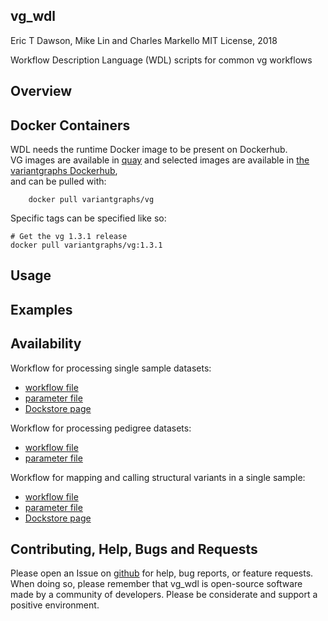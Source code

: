 vg\_wdl
---------------
Eric T Dawson, Mike Lin and Charles Markello
MIT License, 2018

Workflow Description Language (WDL) scripts for common vg workflows

## Overview

## Docker Containers
WDL needs the runtime Docker image to be present on Dockerhub.  
VG images are available in [quay](https://quay.io/repository/vgteam/vg?tab=tags)
and selected images are available in [ the variantgraphs Dockerhub](https://cloud.docker.com/u/variantgraphs/repository/docker/variantgraphs/vg),  
and can be pulled with:  
```
    docker pull variantgraphs/vg  
```

Specific tags can be specified like so:  
```
# Get the vg 1.3.1 release  
docker pull variantgraphs/vg:1.3.1
```

## Usage

## Examples

## Availability
Workflow for processing single sample datasets:
- [workflow file](https://github.com/vgteam/vg_wdl/raw/master/workflows/vg_multi_map_call.wdl)
- [parameter file](https://github.com/vgteam/vg_wdl/raw/master/params/vg_multi_map_call.inputs_tiny.http_url.json)
- [Dockstore page](https://dockstore.org/workflows/github.com/vgteam/vg_wdl/vg-pipeline-workingexample:master?tab=info)

Workflow for processing pedigree datasets:
- [workflow file](https://github.com/vgteam/vg_wdl/raw/master/workflows/vg_trio_multi_map_call.wdl)
- [parameter file](https://github.com/vgteam/vg_wdl/raw/master/params/vg_trio_multi_map_call.inputs_tiny.http_url.json)

Workflow for mapping and calling structural variants in a single sample:
- [workflow file](https://github.com/vgteam/vg_wdl/raw/svpack/workflows/vg_map_call_sv.wdl)
- [parameter file](https://github.com/vgteam/vg_wdl/raw/svpack/params/vg_map_call_sv_test.inputs.json)
- [Dockstore page](https://dockstore.org/workflows/github.com/vgteam/vg_wdl/vg_map_call_sv:svpack?tab=info)

## Contributing, Help, Bugs and Requests
Please open an Issue on [github](https://github.com/vgteam/vg_wdl) for help, bug reports, or feature requests.
When doing so, please remember that vg\_wdl is open-source software made by a community of developers. Please
be considerate and support a positive environment.
